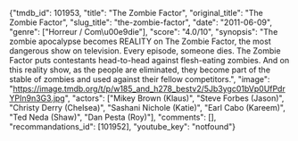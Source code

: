 {"tmdb_id": 101953, "title": "The Zombie Factor", "original_title": "The Zombie Factor", "slug_title": "the-zombie-factor", "date": "2011-06-09", "genre": ["Horreur / Com\u00e9die"], "score": "4.0/10", "synopsis": "The zombie apocalypse becomes REALITY on The Zombie Factor, the most dangerous show on television. Every episode, someone dies. The Zombie Factor puts contestants head-to-head against flesh-eating zombies. And on this reality show, as the people are eliminated, they become part of the stable of zombies and used against their fellow competitors.", "image": "https://image.tmdb.org/t/p/w185_and_h278_bestv2/5Jb3ygc01bVp0UfPdrYPIn9n3G3.jpg", "actors": ["Mikey Brown (Klaus)", "Steve Forbes (Jason)", "Christy Derry (Chelsea)", "Sashani Nichole (Katie)", "Earl Cabo (Kareem)", "Ted Neda (Shaw)", "Dan Pesta (Roy)"], "comments": [], "recommandations_id": [101952], "youtube_key": "notfound"}